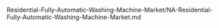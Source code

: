 Residential-Fully-Automatic-Washing-Machine-Market/NA-Residential-Fully-Automatic-Washing-Machine-Market.md

